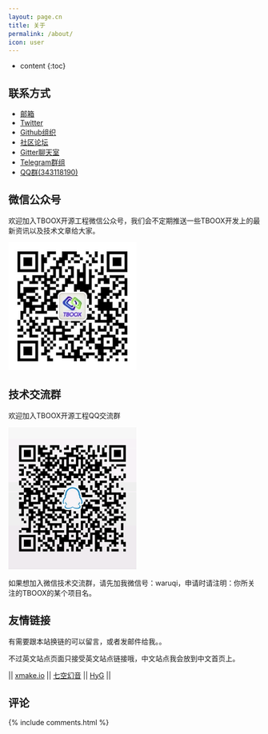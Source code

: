 ```yaml
---
layout: page.cn
title: 关于
permalink: /about/
icon: user
---
```


* content
{:toc}

## 联系方式

* [邮箱](waruqi@gmail.com)
* [Twitter](https://twitter.com/waruqi)
* [Github组织](https://github.com/tboox)
* [社区论坛](https://www.reddit.com/r/tboox/)
* [Gitter聊天室](https://gitter.im/tboox/tboox?utm_source=badge&utm_medium=badge&utm_campaign=pr-badge&utm_content=badge)
* [Telegram群组](https://t.me/tbooxorg)
* [QQ群(343118190)](https://jq.qq.com/?_wv=1027&k=5hpwWFv)

## 微信公众号

欢迎加入TBOOX开源工程微信公众号，我们会不定期推送一些TBOOX开发上的最新资讯以及技术文章给大家。

<img src="/static/img/weixin_public.jpg" alt="weixin" width="256" height="256">

## 技术交流群

欢迎加入TBOOX开源工程QQ交流群

<img src="/static/img/qqgroup.png" alt="qqgroup" width="256" height="284">

如果想加入微信技术交流群，请先加我微信号：waruqi，申请时请注明：你所关注的TBOOX的某个项目名。

## 友情链接

有需要跟本站换链的可以留言，或者发邮件给我。。

不过英文站点页面只接受英文站点链接哦，中文站点我会放到中文首页上。

||  [xmake.io](https://xmake.io/cn)    || [七空幻音](http://www.acgxt.com)   || [HyG](https://gaohaoyang.github.io)     || 

## 评论

{% include comments.html %}

